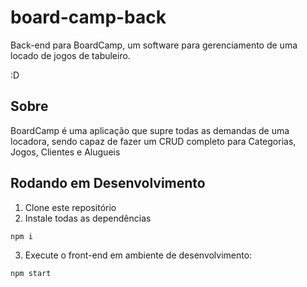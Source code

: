 # board-camp-back

Back-end para BoardCamp, um software para gerenciamento de uma locado de jogos de tabuleiro.

:D

## Sobre

BoardCamp é uma aplicação que supre todas as demandas de uma locadora, sendo capaz de fazer um CRUD completo para Categorias, Jogos, Clientes e Alugueis 

## Rodando em Desenvolvimento

1. Clone este repositório
2. Instale todas as dependências

```bash
npm i
```

3. Execute o front-end em ambiente de desenvolvimento:

```bash
npm start
```